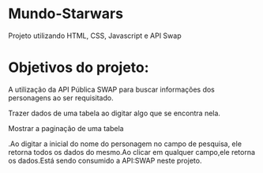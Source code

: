 # Mundo-Starwars
Projeto utilizando HTML, CSS, Javascript e API Swap

# Objetivos do projeto:

 A utilização da API Pública SWAP para buscar informações dos personagens ao ser requisitado.

Trazer dados de uma tabela ao digitar algo que se encontra nela.

Mostrar a paginação de uma tabela





.Ao digitar a inicial do nome do personagem no campo de pesquisa, ele retorna todos os dados do mesmo.Ao clicar em qualquer campo,ele retorna os dados.Está sendo consumido a API:SWAP neste projeto.
